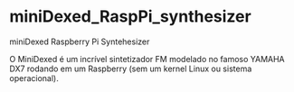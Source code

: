 # miniDexed_RaspPi_synthesizer
miniDexed Raspberry Pi Syntehesizer


O MiniDexed é um incrível sintetizador FM modelado no famoso YAMAHA DX7 rodando em um Raspberry (sem um kernel Linux ou sistema operacional).

